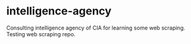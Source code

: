 # intelligence-agency
Consulting intelligence agency of CIA for learning some web scraping.
Testing web scraping repo.
